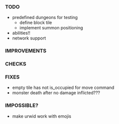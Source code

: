 ### TODO
- predefined dungeons for testing
    - define block tile
    - implement summon positioning
- abilities!!
- network support

### IMPROVEMENTS

### CHECKS

### FIXES
- empty tile has not is_occupied for move command
- monster death after no damage inflicted???

### IMPOSSIBLE?
- make urwid work with emojis
